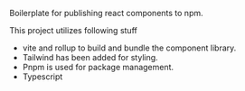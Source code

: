 Boilerplate for publishing react components to npm.

This project utilizes following stuff

- vite and rollup to build and bundle the component library.
- Tailwind has been added for styling.
- Pnpm is used for package management.
- Typescript
